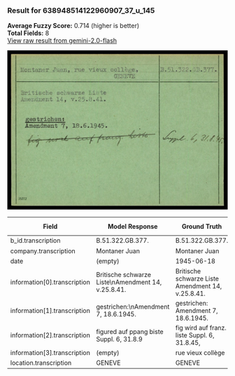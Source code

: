 ### Result for 638948514122960907_37_u_145
**Average Fuzzy Score:** 0.714 (higher is better)<br>
**Total Fields:** 8<br>
[View raw result from gemini-2.0-flash](https://github.com/RISE-UNIBAS/humanities_data_benchmark/blob/main/results/2025-10-24/T0313/request_T0313_638948514122960907_37_u_145.json)

<img src="https://github.com/RISE-UNIBAS/humanities_data_benchmark/blob/main/benchmarks/blacklist/images/638948514122960907_37_u_145.jpg?raw=true" alt="638948514122960907_37_u_145" width="600px">

| Field | Model Response | Ground Truth | Fuzzy Score | Match |
|-------|----------------|--------------|-------------|-------|
| b_id.transcription | B.51.322.GB.377. | B.51.322.GB.377. | 1.000 | ✅ |
| company.transcription | Montaner Juan | Montaner Juan | 1.000 | ✅ |
| date | (empty) | 1945-06-18 | 0.000 | ❌ |
| information[0].transcription | Britische schwarze Liste\nAmendment 14, v.25.8.41. | Britische schwarze Liste<br>Amendment 14, v.25.8.41. | 0.970 | ✅ |
| information[1].transcription | gestrichen:\nAmendment 7, 18.6.1945. | gestrichen:<br>Amendment 7, 18.6.1945. | 0.958 | ✅ |
| information[2].transcription | figured auf ppang biste Suppl. 6, 31.8.9 | fig wird auf franz. liste Suppl. 6, 31.8.45, | 0.786 | ❌ |
| information[3].transcription | (empty) | rue vieux collège | 0.000 | ❌ |
| location.transcription | GENEVE | GENEVE | 1.000 | ✅ |
